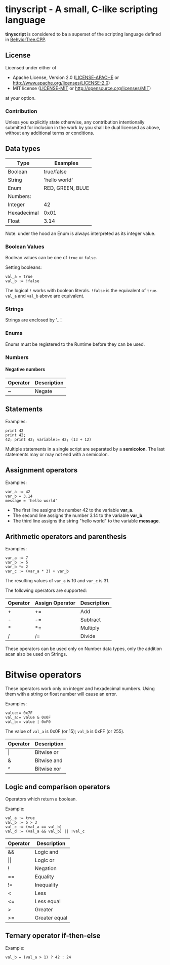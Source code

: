 # tinyscript - A small, C-like scripting language

__tinyscript__ is considered to ba a superset of the scripting language
defined in [BehviorTree.CPP](https://www.behaviortree.dev/docs/guides/scripting).

## License

Licensed under either of
 * Apache License, Version 2.0 ([LICENSE-APACHE](LICENSE-APACHE) or http://www.apache.org/licenses/LICENSE-2.0)
 * MIT license ([LICENSE-MIT](LICENSE-MIT) or http://opensource.org/licenses/MIT)

at your option.

### Contribution

Unless you explicitly state otherwise, any contribution intentionally submitted
for inclusion in the work by you shall be dual licensed as above, without any
additional terms or conditions.


## Data types

| Type     | Examples |
|----------|----------|
| Boolean  | true/false |
| String   | 'hello world' |
| Enum   | RED, GREEN, BLUE |
| Numbers: |        |
| Integer | 42 |
| Hexadecimal | 0x01 |
| Float   | 3.14 |

Note: under the hood an Enum is always interpreted as its integer value.

### Boolean Values
Boolean values can be one of `true` or `false`.

Setting booleans:
```no-test
val_a = true
val_b := !false
```
The logical `!` works with boolean literals. 
`!false` is the equivalent of `true`. 
`val_a` and `val_b` above are equivalent. 

### Strings

Strings are enclosed by '...'.

### Enums

Enums must be registered to the Runtime before they can be used.

### Numbers

#### Negative numbers

| Operator | Description |
|---------|---------|
| ~       |  Negate   |


## Statements

Examples:

```no-test
print 42
print 42;
42; print 42; variable:= 42; (13 + 12)
```

Multiple statements in a single script are separated by a  __semicolon__.
The last statements may or may not end with a semicolon.

## Assignment operators

Examples:

```no-test
var_a := 42
var_b = 3.14
message = 'hello world'
```

- The first line assigns the number 42 to the variable __var_a__.
- The second line assigns the number 3.14 to the variable __var_b__.
- The third line assigns the string "hello world" to the variable __message__.

## Arithmetic operators and parenthesis 

Examples:

```no-test
var_a := 7
var_b := 5
var_b *= 2
var_c := (var_a * 3) + var_b
```

The resulting values of `var_a` is 10 and `var_c` is 31. 

The following operators are supported:

| Operator | Assign Operator  | Description |
|----------|---------|---------|
| +        |  +=     | Add      |
| -        |  -=     | Subtract |
| *        |  *=     | Multiply |
| /        |  /=     | Divide   |

These operators can be used only on Number data types, only the addition acan also be used on Strings.

# Bitwise operators

These operators work only on integer and hexadecimal numbers.
Using them with a string or float number will cause an error.

Examples:

```no-test
value:= 0x7F
val_a:= value & 0x0F
val_b:= value | 0xF0
```

The value of `val_a` is 0x0F (or 15); `val_b` is 0xFF (or 255). 

| Operator | Description |
|----------|-------------|
| \|      |  Bitwise or  |
| &       |  Bitwise and |
| ^       |  Bitwise xor |

## Logic and comparison operators

Operators which return a boolean.

Example:

```no-test
val_a := true
val_b := 5 > 3
val_c := (val_a == val_b)
val_d := (val_a && val_b) || !val_c
```

| Operator | Description |
|----------|-------------|
| &&       |  Logic and |
| \|\|     |  Logic or |
| !        |  Negation |
| ==       |  Equality |
| !=       |  Inequality |
| <        |  Less |
| <=       |  Less equal |
| >        |  Greater |
| >=       |  Greater equal |


## Ternary operator **if-then-else**

Example:

```no-test
val_b = (val_a > 1) ? 42 : 24
```

